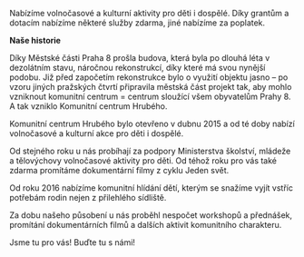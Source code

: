 Nabízíme volnočasové a kulturní aktivity pro děti i dospělé. Díky grantům a dotacím nabízíme některé služby zdarma, jiné nabízíme za poplatek.

**Naše historie**

Díky Městské části Praha 8 prošla budova, která byla po dlouhá léta v dezolátním stavu, náročnou rekonstrukcí, díky které má svou nynější podobu. Již před započetím rekonstrukce bylo o využití objektu jasno – po vzoru jiných pražských čtvrtí připravila městská část projekt tak, aby mohlo vzniknout komunitní centrum = centrum sloužící všem obyvatelům Prahy 8. A tak vzniklo Komunitní centrum Hrubého.

Komunitní centrum Hrubého bylo otevřeno v dubnu 2015 a od té doby nabízí volnočasové a kulturní akce pro děti i dospělé.

Od stejného roku u nás probíhají za podpory Ministerstva školství, mládeže a tělovýchovy volnočasové aktivity pro děti. Od téhož roku pro vás také zdarma promítáme dokumentární filmy z cyklu Jeden svět.

Od roku 2016 nabízíme komunitní hlídání dětí, kterým se snažíme vyjít vstříc potřebám rodin nejen z přilehlého sídliště.

Za dobu našeho působení u nás proběhl nespočet workshopů a přednášek, promítání dokumentárních filmů a dalších aktivit komunitního charakteru.

Jsme tu pro vás! Buďte tu s námi!
